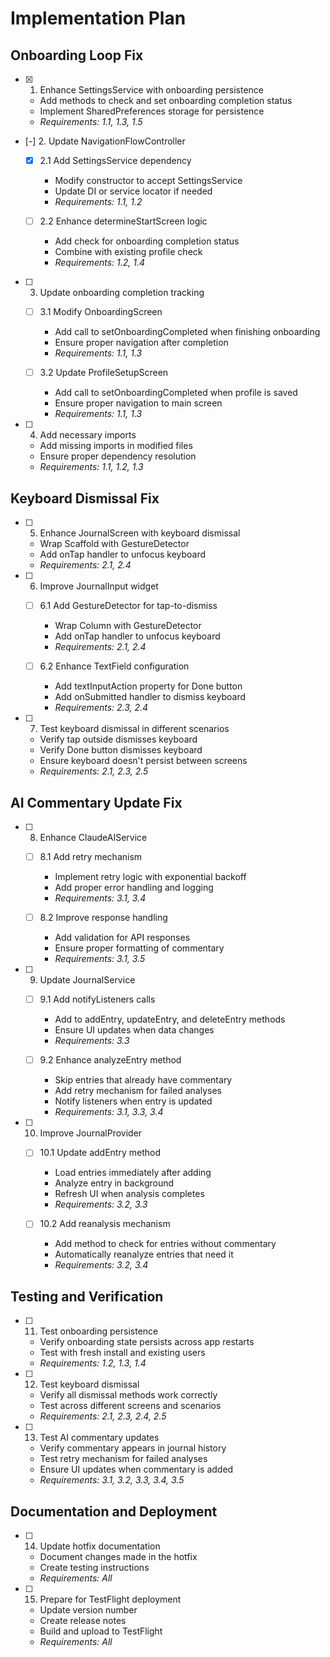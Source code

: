 # Implementation Plan

## Onboarding Loop Fix

- [x] 1. Enhance SettingsService with onboarding persistence
  - Add methods to check and set onboarding completion status
  - Implement SharedPreferences storage for persistence
  - _Requirements: 1.1, 1.3, 1.5_

- [-] 2. Update NavigationFlowController
  - [x] 2.1 Add SettingsService dependency
    - Modify constructor to accept SettingsService
    - Update DI or service locator if needed
    - _Requirements: 1.1, 1.2_
  
  - [ ] 2.2 Enhance determineStartScreen logic
    - Add check for onboarding completion status
    - Combine with existing profile check
    - _Requirements: 1.2, 1.4_

- [ ] 3. Update onboarding completion tracking
  - [ ] 3.1 Modify OnboardingScreen
    - Add call to setOnboardingCompleted when finishing onboarding
    - Ensure proper navigation after completion
    - _Requirements: 1.1, 1.3_
  
  - [ ] 3.2 Update ProfileSetupScreen
    - Add call to setOnboardingCompleted when profile is saved
    - Ensure proper navigation to main screen
    - _Requirements: 1.1, 1.3_

- [ ] 4. Add necessary imports
  - Add missing imports in modified files
  - Ensure proper dependency resolution
  - _Requirements: 1.1, 1.2, 1.3_

## Keyboard Dismissal Fix

- [ ] 5. Enhance JournalScreen with keyboard dismissal
  - Wrap Scaffold with GestureDetector
  - Add onTap handler to unfocus keyboard
  - _Requirements: 2.1, 2.4_

- [ ] 6. Improve JournalInput widget
  - [ ] 6.1 Add GestureDetector for tap-to-dismiss
    - Wrap Column with GestureDetector
    - Add onTap handler to unfocus keyboard
    - _Requirements: 2.1, 2.4_
  
  - [ ] 6.2 Enhance TextField configuration
    - Add textInputAction property for Done button
    - Add onSubmitted handler to dismiss keyboard
    - _Requirements: 2.3, 2.4_

- [ ] 7. Test keyboard dismissal in different scenarios
  - Verify tap outside dismisses keyboard
  - Verify Done button dismisses keyboard
  - Ensure keyboard doesn't persist between screens
  - _Requirements: 2.1, 2.3, 2.5_

## AI Commentary Update Fix

- [ ] 8. Enhance ClaudeAIService
  - [ ] 8.1 Add retry mechanism
    - Implement retry logic with exponential backoff
    - Add proper error handling and logging
    - _Requirements: 3.1, 3.4_
  
  - [ ] 8.2 Improve response handling
    - Add validation for API responses
    - Ensure proper formatting of commentary
    - _Requirements: 3.1, 3.5_

- [ ] 9. Update JournalService
  - [ ] 9.1 Add notifyListeners calls
    - Add to addEntry, updateEntry, and deleteEntry methods
    - Ensure UI updates when data changes
    - _Requirements: 3.3_
  
  - [ ] 9.2 Enhance analyzeEntry method
    - Skip entries that already have commentary
    - Add retry mechanism for failed analyses
    - Notify listeners when entry is updated
    - _Requirements: 3.1, 3.3, 3.4_

- [ ] 10. Improve JournalProvider
  - [ ] 10.1 Update addEntry method
    - Load entries immediately after adding
    - Analyze entry in background
    - Refresh UI when analysis completes
    - _Requirements: 3.2, 3.3_
  
  - [ ] 10.2 Add reanalysis mechanism
    - Add method to check for entries without commentary
    - Automatically reanalyze entries that need it
    - _Requirements: 3.2, 3.4_

## Testing and Verification

- [ ] 11. Test onboarding persistence
  - Verify onboarding state persists across app restarts
  - Test with fresh install and existing users
  - _Requirements: 1.2, 1.3, 1.4_

- [ ] 12. Test keyboard dismissal
  - Verify all dismissal methods work correctly
  - Test across different screens and scenarios
  - _Requirements: 2.1, 2.3, 2.4, 2.5_

- [ ] 13. Test AI commentary updates
  - Verify commentary appears in journal history
  - Test retry mechanism for failed analyses
  - Ensure UI updates when commentary is added
  - _Requirements: 3.1, 3.2, 3.3, 3.4, 3.5_

## Documentation and Deployment

- [ ] 14. Update hotfix documentation
  - Document changes made in the hotfix
  - Create testing instructions
  - _Requirements: All_

- [ ] 15. Prepare for TestFlight deployment
  - Update version number
  - Create release notes
  - Build and upload to TestFlight
  - _Requirements: All_